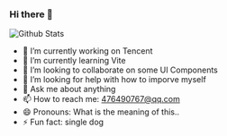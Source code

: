 ### Hi there 👋

<!--
**cody1991/cody1991** is a ✨ _special_ ✨ repository because its `README.md` (this file) appears on your GitHub profile.

Here are some ideas to get you started:

- 🔭 I’m currently working on ...
- 🌱 I’m currently learning ...
- 👯 I’m looking to collaborate on ...
- 🤔 I’m looking for help with ...
- 💬 Ask me about ...
- 📫 How to reach me: ...
- 😄 Pronouns: ...
- ⚡ Fun fact: ...
-->


![Github Stats](https://github-readme-stats.vercel.app/api?username=cody1991&show_icons=true&count_private=true&hide_border=true&cache_seconds=1900)


- 🔭 I’m currently working on Tencent
- 🌱 I’m currently learning Vite
- 👯 I’m looking to collaborate on some UI Components
- 🤔 I’m looking for help with how to imporve myself
- 💬 Ask me about anything
- 📫 How to reach me: 476490767@qq.com
- 😄 Pronouns: What is the meaning of this..
- ⚡ Fun fact: single dog
